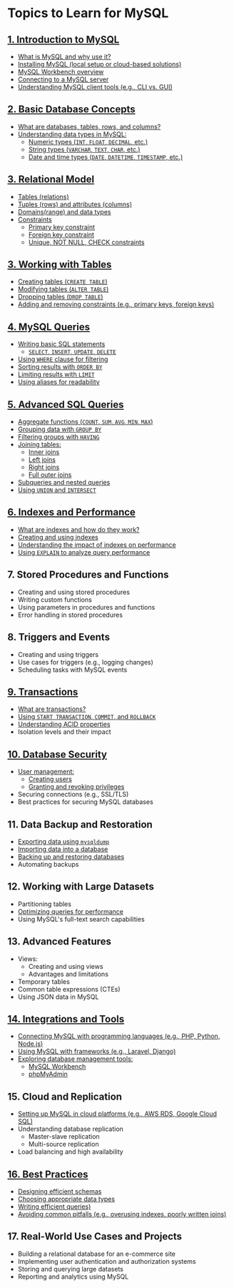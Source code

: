 # Topics to Learn for MySQL

## [1. Introduction to MySQL](#)
- [What is MySQL and why use it?](#)
- [Installing MySQL (local setup or cloud-based solutions)](#)
- [MySQL Workbench overview](#)
- [Connecting to a MySQL server](#)
- [Understanding MySQL client tools (e.g., CLI vs. GUI)](#)

## [2. Basic Database Concepts](#)
- [What are databases, tables, rows, and columns?](#)
- [Understanding data types in MySQL:](#)
  - [Numeric types (`INT`, `FLOAT`, `DECIMAL`, etc.)](#)
  - [String types (`VARCHAR`, `TEXT`, `CHAR`, etc.)](#)
  - [Date and time types (`DATE`, `DATETIME`, `TIMESTAMP`, etc.)](#)

## [3. Relational Model](#)
- [Tables (relations)](#)
- [Tuples (rows) and attributes (columns)](#)
- [Domains(range) and data types](#)
- [Constraints](#)  
  - [Primary key constraint](#)  
  - [Foreign key constraint](#)  
  - [Unique, NOT NULL, CHECK constraints](#)

## [3. Working with Tables](#)
- [Creating tables (`CREATE TABLE`)](#)
- [Modifying tables (`ALTER TABLE`)](#)
- [Dropping tables (`DROP TABLE`)](#)
- [Adding and removing constraints (e.g., primary keys, foreign keys)](#)

## [4. MySQL Queries](#)
- [Writing basic SQL statements](#)
  - [`SELECT`, `INSERT`, `UPDATE`, `DELETE`](#)
- [Using `WHERE` clause for filtering](#)
- [Sorting results with `ORDER BY`](#)
- [Limiting results with `LIMIT`](#)
- [Using aliases for readability](#)

## [5. Advanced SQL Queries](#)
- [Aggregate functions (`COUNT`, `SUM`, `AVG`, `MIN`, `MAX`)](#)
- [Grouping data with `GROUP BY`](#)
- [Filtering groups with `HAVING`](#)
- [Joining tables:](#)
  - [Inner joins](#)
  - [Left joins](#)
  - [Right joins](#)
  - [Full outer joins](#)
- [Subqueries and nested queries](#)
- [Using `UNION` and `INTERSECT`](#)

## [6. Indexes and Performance](#)
- [What are indexes and how do they work?](#)
- [Creating and using indexes](#)
- [Understanding the impact of indexes on performance](#)
- [Using `EXPLAIN` to analyze query performance](#)

## 7. Stored Procedures and Functions
- Creating and using stored procedures
- Writing custom functions
- Using parameters in procedures and functions
- Error handling in stored procedures

## 8. Triggers and Events
- Creating and using triggers
- Use cases for triggers (e.g., logging changes)
- Scheduling tasks with MySQL events

## [9. Transactions](#)
- [What are transactions?](#)
- [Using `START TRANSACTION`, `COMMIT`, and `ROLLBACK`](#)
- [Understanding ACID properties](#)
- Isolation levels and their impact

## [10. Database Security](#)
- [User management:](#)
  - [Creating users](#)
  - [Granting and revoking privileges](#)
- Securing connections (e.g., SSL/TLS)
- Best practices for securing MySQL databases

## 11. Data Backup and Restoration
- [Exporting data using `mysqldump`](#)
- [Importing data into a database](#)
- [Backing up and restoring databases](#)
- Automating backups

## 12. Working with Large Datasets
- Partitioning tables
- [Optimizing queries for performance](#)
- Using MySQL's full-text search capabilities

## 13. Advanced Features
- Views:
  - Creating and using views
  - Advantages and limitations
- Temporary tables
- Common table expressions (CTEs)
- Using JSON data in MySQL

## [14. Integrations and Tools](#)
- [Connecting MySQL with programming languages (e.g., PHP, Python, Node.js)](#)
- [Using MySQL with frameworks (e.g., Laravel, Django)](#)
- [Exploring database management tools:](#)
  - [MySQL Workbench](#)
  - [phpMyAdmin](#)

## 15. Cloud and Replication
- [Setting up MySQL in cloud platforms (e.g., AWS RDS, Google Cloud SQL)](#)
- Understanding database replication
  - Master-slave replication
  - Multi-source replication
- Load balancing and high availability

## [16. Best Practices](#)
- [Designing efficient schemas](#)
- [Choosing appropriate data types](#)
- [Writing efficient queries)](#)
- [Avoiding common pitfalls (e.g., overusing indexes, poorly written joins)](#)

## 17. Real-World Use Cases and Projects
- Building a relational database for an e-commerce site
- Implementing user authentication and authorization systems
- Storing and querying large datasets
- Reporting and analytics using MySQL
